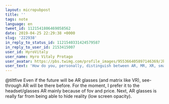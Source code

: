 ```yaml
---
layout: micropubpost
title: ''
tags: note
language: en
tweet_id: 1121541806469058562
date: 2019-04-25 22:29:38 +0000
slug: '222938'
in_reply_to_status_id: 1121540331424579587
in_reply_to_user_id: 2153415007
user_id: HyroVitaly
user_name: Hyro Vitaly Protago
user_avatar: https://pbs.twimg.com/profile_images/955366405897146369/JkULUUC4.jpg
user_text: 'How do you, personally, distinguish between AR, MR, XR, smart glasses, and video pass-through VR?  What are your takes on the distinctions between them?  Which one do you look most forward to using?'
---
```

@tiltfive Even if the future will be AR glasses (and matrix like VR), see-through AR will be there before. For the moment, I prefer it to the headset/glasses AR mainly because of fov and price. Next, AR glasses is really far from being able to hide reality (low screen opacity).
